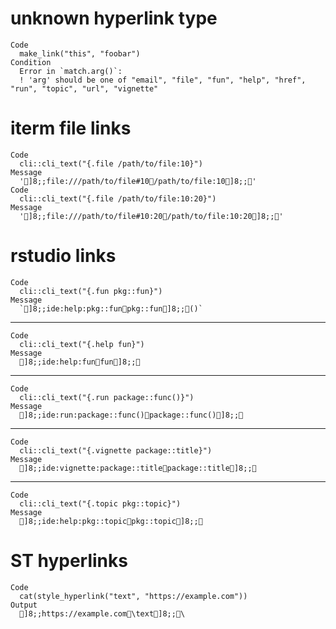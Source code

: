 # unknown hyperlink type

    Code
      make_link("this", "foobar")
    Condition
      Error in `match.arg()`:
      ! 'arg' should be one of "email", "file", "fun", "help", "href", "run", "topic", "url", "vignette"

# iterm file links

    Code
      cli::cli_text("{.file /path/to/file:10}")
    Message
      ']8;;file:///path/to/file#10/path/to/file:10]8;;'
    Code
      cli::cli_text("{.file /path/to/file:10:20}")
    Message
      ']8;;file:///path/to/file#10:20/path/to/file:10:20]8;;'

# rstudio links

    Code
      cli::cli_text("{.fun pkg::fun}")
    Message
      `]8;;ide:help:pkg::funpkg::fun]8;;()`

---

    Code
      cli::cli_text("{.help fun}")
    Message
      ]8;;ide:help:funfun]8;;

---

    Code
      cli::cli_text("{.run package::func()}")
    Message
      ]8;;ide:run:package::func()package::func()]8;;

---

    Code
      cli::cli_text("{.vignette package::title}")
    Message
      ]8;;ide:vignette:package::titlepackage::title]8;;

---

    Code
      cli::cli_text("{.topic pkg::topic}")
    Message
      ]8;;ide:help:pkg::topicpkg::topic]8;;

# ST hyperlinks

    Code
      cat(style_hyperlink("text", "https://example.com"))
    Output
      ]8;;https://example.com\text]8;;\


